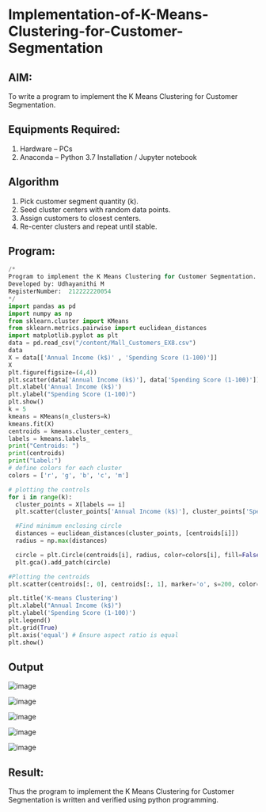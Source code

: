 # Implementation-of-K-Means-Clustering-for-Customer-Segmentation

## AIM:
To write a program to implement the K Means Clustering for Customer Segmentation.

## Equipments Required:
1. Hardware – PCs
2. Anaconda – Python 3.7 Installation / Jupyter notebook

## Algorithm

1. Pick customer segment quantity (k).
2. Seed cluster centers with random data points.
3. Assign customers to closest centers.
4. Re-center clusters and repeat until stable.

## Program:

```python
/*
Program to implement the K Means Clustering for Customer Segmentation.
Developed by: Udhayanithi M
RegisterNumber:  212222220054
*/
import pandas as pd
import numpy as np
from sklearn.cluster import KMeans
from sklearn.metrics.pairwise import euclidean_distances
import matplotlib.pyplot as plt
data = pd.read_csv("/content/Mall_Customers_EX8.csv")
data
X = data[['Annual Income (k$)' , 'Spending Score (1-100)']]
X
plt.figure(figsize=(4,4))
plt.scatter(data['Annual Income (k$)'], data['Spending Score (1-100)'])
plt.xlabel('Annual Income (k$)')
plt.ylabel("Spending Score (1-100)")
plt.show()
k = 5
kmeans = KMeans(n_clusters=k)
kmeans.fit(X)
centroids = kmeans.cluster_centers_
labels = kmeans.labels_
print("Centroids: ")
print(centroids)
print("Label:")
# define colors for each cluster
colors = ['r', 'g', 'b', 'c', 'm']

# plotting the controls
for i in range(k):
  cluster_points = X[labels == i]
  plt.scatter(cluster_points['Annual Income (k$)'], cluster_points['Spending Score (1-100)'], color=colors[i], label=f'Cluster {i+1}')

  #Find minimum enclosing circle
  distances = euclidean_distances(cluster_points, [centroids[i]])
  radius = np.max(distances)

  circle = plt.Circle(centroids[i], radius, color=colors[i], fill=False)
  plt.gca().add_patch(circle)

#Plotting the centroids
plt.scatter(centroids[:, 0], centroids[:, 1], marker='o', s=200, color='k', label='Centroids')

plt.title('K-means Clustering')
plt.xlabel("Annual Income (k$)")
plt.ylabel('Spending Score (1-100)')
plt.legend()
plt.grid(True)
plt.axis('equal') # Ensure aspect ratio is equal
plt.show()
```

## Output
![image](https://github.com/Bhargava-Shankar/Implementation-of-K-Means-Clustering-for-Customer-Segmentation/assets/85554376/cc740d26-2e3b-44d5-805f-ab5d65039f34)

![image](https://github.com/Bhargava-Shankar/Implementation-of-K-Means-Clustering-for-Customer-Segmentation/assets/85554376/e42684f1-cf93-46a5-812f-b90db347ac6b)

![image](https://github.com/Bhargava-Shankar/Implementation-of-K-Means-Clustering-for-Customer-Segmentation/assets/85554376/a94e35c8-bbe0-49bb-9248-756c42e05ed8)


![image](https://github.com/Bhargava-Shankar/Implementation-of-K-Means-Clustering-for-Customer-Segmentation/assets/85554376/812ebdfd-b2f0-4dd7-93b1-462b432ae9f0)

![image](https://github.com/Bhargava-Shankar/Implementation-of-K-Means-Clustering-for-Customer-Segmentation/assets/85554376/42cb5adf-286c-438c-9c72-97b0476d5de1)



## Result:
Thus the program to implement the K Means Clustering for Customer Segmentation is written and verified using python programming.
